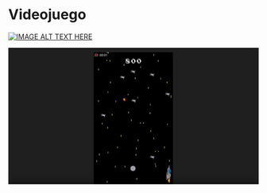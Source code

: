 # Videojuego
[![IMAGE ALT TEXT HERE](https://img.youtube.com/vi/cvDwbi482SE/0.jpg)](https://www.youtube.com/watch?v=cvDwbi482SE)


![](/imagenes/videojuegomobil.png)

